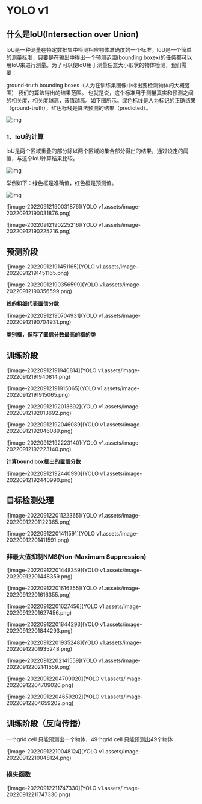 # YOLO v1

## 什么是IoU(Intersection over Union)
​      IoU是一种测量在特定数据集中检测相应物体准确度的一个标准。IoU是一个简单的测量标准，只要是在输出中得出一个预测范围(bounding boxex)的任务都可以用IoU来进行测量。为了可以使IoU用于测量任意大小形状的物体检测，我们需要：

ground-truth bounding boxes（人为在训练集图像中标出要检测物体的大概范围）
我们的算法得出的结果范围。
       也就是说，这个标准用于测量真实和预测之间的相关度，相关度越高，该值越高。如下图所示。绿色标线是人为标记的正确结果（ground-truth），红色标线是算法预测的结果（predicted）。

![img](https://img-blog.csdnimg.cn/20190114221032593.png?x-oss-process=image/watermark,type_ZmFuZ3poZW5naGVpdGk,shadow_10,text_aHR0cHM6Ly9ibG9nLmNzZG4ubmV0L2dhb3l1MTI1MzQwMTU2Mw==,size_16,color_FFFFFF,t_70)

### 1、IoU的计算 
IoU是两个区域重叠的部分除以两个区域的集合部分得出的结果，通过设定的阈值，与这个IoU计算结果比较。

![img](https://img-blog.csdnimg.cn/20190114221649458.png?x-oss-process=image/watermark,type_ZmFuZ3poZW5naGVpdGk,shadow_10,text_aHR0cHM6Ly9ibG9nLmNzZG4ubmV0L2dhb3l1MTI1MzQwMTU2Mw==,size_16,color_FFFFFF,t_70)

举例如下：绿色框是准确值，红色框是预测值。


![img](https://img-blog.csdnimg.cn/20190114221957853.png?x-oss-process=image/watermark,type_ZmFuZ3poZW5naGVpdGk,shadow_10,text_aHR0cHM6Ly9ibG9nLmNzZG4ubmV0L2dhb3l1MTI1MzQwMTU2Mw==,size_16,color_FFFFFF,t_70)

![image-20220912190031876](YOLO v1.assets/image-20220912190031876.png)

![image-20220912190225216](YOLO v1.assets/image-20220912190225216.png)

## 预测阶段

![image-20220912191451165](YOLO v1.assets/image-20220912191451165.png)

![image-20220912190356599](YOLO v1.assets/image-20220912190356599.png)

**线的粗细代表置信分数**

![image-20220912190704931](YOLO v1.assets/image-20220912190704931.png)

**类别框，保存了置信分数最高的框的类**

## 训练阶段

![image-20220912191940814](YOLO v1.assets/image-20220912191940814.png)

![image-20220912191915065](YOLO v1.assets/image-20220912191915065.png)

![image-20220912192013692](YOLO v1.assets/image-20220912192013692.png)

![image-20220912192046089](YOLO v1.assets/image-20220912192046089.png)

![image-20220912192223140](YOLO v1.assets/image-20220912192223140.png)

**计算bound box框出的置信分数**

![image-20220912192440990](YOLO v1.assets/image-20220912192440990.png)

## 目标检测处理

![image-20220912201122365](YOLO v1.assets/image-20220912201122365.png)

![image-20220912201411591](YOLO v1.assets/image-20220912201411591.png)

### 非最大值抑制NMS(Non-Maximum Suppression)

![image-20220912201448359](YOLO v1.assets/image-20220912201448359.png)

![image-20220912201616355](YOLO v1.assets/image-20220912201616355.png)

![image-20220912201627456](YOLO v1.assets/image-20220912201627456.png)

![image-20220912201844293](YOLO v1.assets/image-20220912201844293.png)

![image-20220912201935248](YOLO v1.assets/image-20220912201935248.png)

![image-20220912202141559](YOLO v1.assets/image-20220912202141559.png)

![image-20220912204709020](YOLO v1.assets/image-20220912204709020.png)

![image-20220912204659202](YOLO v1.assets/image-20220912204659202.png)

  ## 训练阶段（反向传播）

一个grid cell 只能预测出一个物体，49个grid cell 只能预测出49个物体

![image-20220912210048124](YOLO v1.assets/image-20220912210048124.png)

### 损失函数

![image-20220912211747330](YOLO v1.assets/image-20220912211747330.png)